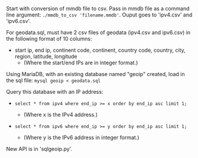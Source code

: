 Start with conversion of mmdb file to csv. Pass in mmdb file as a command line argument: `./mmdb_to_csv 'filename.mmdb'`. Ouput goes to 'ipv4.csv' and 'ipv6.csv'.

For geodata.sql, must have 2 csv files of geodata (ipv4.csv and ipv6.csv) in the following format of 10 columns:
* start ip, end ip, continent code, continent, country code, country, city, region, latitude, longitude
  * (Where the start/end IPs are in integer format.)

Using MariaDB, with an existing database named "geoip" created, load in the sql file:
`mysql geoip < geodata.sql`

Query this database with an IP address:
* `select * from ipv4 where end_ip >= x order by end_ip asc limit 1;`
  * (Where x is the IPv4 address.)

* `select * from ipv6 where end_ip >= y order by end_ip asc limit 1;`
  * (Where y is the IPv6 address in integer format.)

New API is in 'sqlgeoip.py'.
